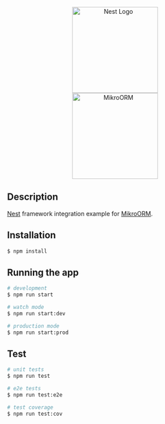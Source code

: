 <p align="center" style="vertical-align:middle">
  <a href="http://nestjs.com/" target="blank"><img src="https://nestjs.com/img/logo_text.svg" width="200" alt="Nest Logo" /></a><br /><img src="https://raw.githubusercontent.com/b4nan/mikro-orm/master/docs/assets/img/logo-readme.svg?sanitize=true" width="200" alt="MikroORM">
</p>

## Description

[Nest](https://github.com/nestjs/nest) framework integration example for [MikroORM](https://github.com/B4nan/mikro-orm).

## Installation

```bash
$ npm install
```

## Running the app

```bash
# development
$ npm run start

# watch mode
$ npm run start:dev

# production mode
$ npm run start:prod
```

## Test

```bash
# unit tests
$ npm run test

# e2e tests
$ npm run test:e2e

# test coverage
$ npm run test:cov
```

